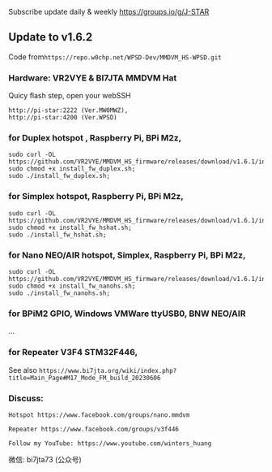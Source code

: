 Subscribe update daily & weekly https://groups.io/g/J-STAR

## Update to v1.6.2
Code from`https://repo.w0chp.net/WPSD-Dev/MMDVM_HS-WPSD.git`

### Hardware: VR2VYE & BI7JTA MMDVM Hat

Quicy flash step,  open your webSSH 
```
http://pi-star:2222 (Ver.MW0MWZ), 
http://pi-star:4200 (Ver.WPSD)
```

### for Duplex hotspot , Raspberry Pi, BPi M2z,
 
```
sudo curl -OL https://github.com/VR2VYE/MMDVM_HS_firmware/releases/download/v1.6.1/install_fw_duplex.sh;
sudo chmod +x install_fw_duplex.sh;
sudo ./install_fw_duplex.sh;
```

### for Simplex hotspot, Raspberry Pi, BPi M2z,

```
sudo curl -OL https://github.com/VR2VYE/MMDVM_HS_firmware/releases/download/v1.6.1/install_fw_hshat.sh;
sudo chmod +x install_fw_hshat.sh;
sudo ./install_fw_hshat.sh;
```


### for Nano NEO/AIR hotspot, Simplex, Raspberry Pi, BPi M2z,

```
sudo curl -OL https://github.com/VR2VYE/MMDVM_HS_firmware/releases/download/v1.6.1/install_fw_nanohs.sh;
sudo chmod +x install_fw_nanohs.sh;
sudo ./install_fw_nanohs.sh;
```


### for BPiM2 GPIO, Windows VMWare ttyUSB0, BNW NEO/AIR

...

### for Repeater V3F4 STM32F446, 

See also `https://www.bi7jta.org/wiki/index.php?title=Main_Page#M17_Mode_FM_build_20230606`


### Discuss: 
  `Hotspot https://www.facebook.com/groups/nano.mmdvm`

  `Repeater https://www.facebook.com/groups/v3f446`

  `Follow my YouTube: https://www.youtube.com/winters_huang`

  微信: bi7jta73 (公众号)
